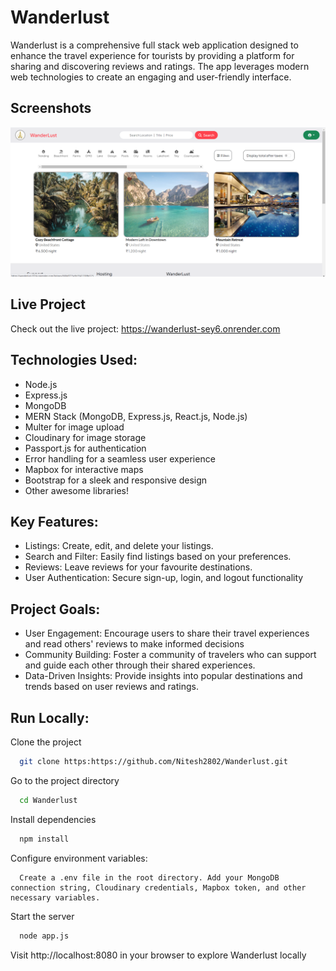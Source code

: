 
# Wanderlust

Wanderlust is a comprehensive full stack web application designed to enhance the travel experience for tourists by providing a platform for sharing and discovering reviews and ratings. The app leverages modern web technologies to create an engaging and user-friendly interface.

## Screenshots

![App Screenshot](https://github.com/Nitesh2802/Wanderlust/blob/main/public/images/Screenshot%20(1857).png?raw=true)


## Live Project
Check out the live project: https://wanderlust-sey6.onrender.com
## Technologies Used:

 - Node.js
 - Express.js
 - MongoDB
 - MERN Stack (MongoDB, Express.js, React.js, Node.js)
 - Multer for image upload
 - Cloudinary for image storage
 - Passport.js for authentication
 - Error handling for a seamless user experience
 - Mapbox for interactive maps
 - Bootstrap for a sleek and responsive design
 - Other awesome libraries!

## Key Features:

 - Listings: Create, edit, and delete your listings.
 - Search and Filter: Easily find listings based on your    preferences.
 - Reviews: Leave reviews for your favourite destinations.
 - User Authentication: Secure sign-up, login, and logout functionality

## Project Goals:

- User Engagement: Encourage users to share their travel experiences and read others' reviews to make informed decisions
- Community Building: Foster a community of travelers who can support and guide each other through their shared experiences.
- Data-Driven Insights: Provide insights into popular destinations and trends based on user reviews and ratings.
## Run Locally:

Clone the project

```bash
  git clone https:https://github.com/Nitesh2802/Wanderlust.git
```

Go to the project directory

```bash
  cd Wanderlust
```

Install dependencies

```bash
  npm install
```

Configure environment variables:

      Create a .env file in the root directory. Add your MongoDB connection string, Cloudinary credentials, Mapbox token, and other necessary variables.

Start the server

```bash
  node app.js
```

Visit http://localhost:8080 in your browser to explore Wanderlust locally


